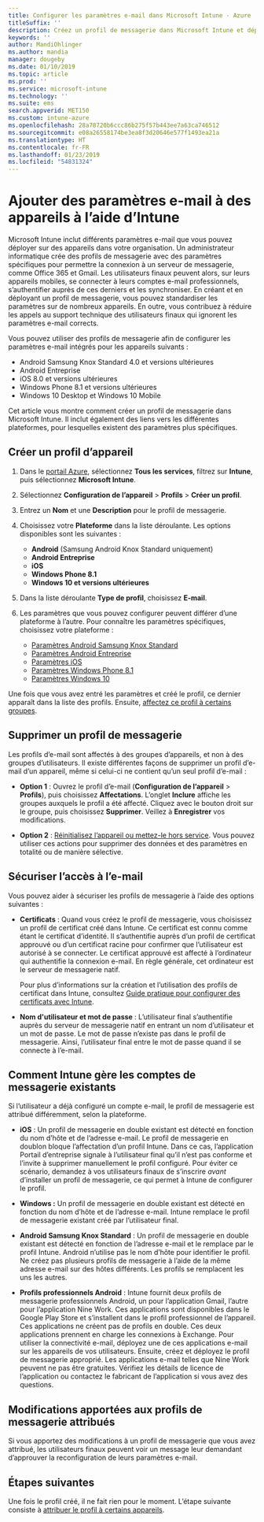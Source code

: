 ```yaml
---
title: Configurer les paramètres e-mail dans Microsoft Intune - Azure | Microsoft Docs
titleSuffix: ''
description: Créez un profil de messagerie dans Microsoft Intune et déployez-le sur des appareils Android Entreprise, iOS et Windows. Utilisez un profil de messagerie pour configurer les paramètres e-mail courants, notamment un serveur de messagerie et une méthode d’authentification pour permettre la connexion à l’e-mail d’entreprise sur les appareils que vous gérez.
keywords: ''
author: MandiOhlinger
ms.author: mandia
manager: dougeby
ms.date: 01/10/2019
ms.topic: article
ms.prod: ''
ms.service: microsoft-intune
ms.technology: ''
ms.suite: ems
search.appverid: MET150
ms.custom: intune-azure
ms.openlocfilehash: 28a78720b6ccc86b275f57b443ee7a63ca746512
ms.sourcegitcommit: e08a26558174be3ea8f3d20646e577f1493ea21a
ms.translationtype: HT
ms.contentlocale: fr-FR
ms.lasthandoff: 01/23/2019
ms.locfileid: "54831324"
---
```

# <a name="add-email-settings-to-devices-using-intune"></a>Ajouter des paramètres e-mail à des appareils à l’aide d’Intune

Microsoft Intune inclut différents paramètres e-mail que vous pouvez déployer sur des appareils dans votre organisation. Un administrateur informatique crée des profils de messagerie avec des paramètres spécifiques pour permettre la connexion à un serveur de messagerie, comme Office 365 et Gmail. Les utilisateurs finaux peuvent alors, sur leurs appareils mobiles, se connecter à leurs comptes e-mail professionnels, s’authentifier auprès de ces derniers et les synchroniser. En créant et en déployant un profil de messagerie, vous pouvez standardiser les paramètres sur de nombreux appareils. En outre, vous contribuez à réduire les appels au support technique des utilisateurs finaux qui ignorent les paramètres e-mail corrects.

Vous pouvez utiliser des profils de messagerie afin de configurer les paramètres e-mail intégrés pour les appareils suivants :

- Android Samsung Knox Standard 4.0 et versions ultérieures
- Android Entreprise
- iOS 8.0 et versions ultérieures
- Windows Phone 8.1 et versions ultérieures
- Windows 10 Desktop et Windows 10 Mobile

Cet article vous montre comment créer un profil de messagerie dans Microsoft Intune. Il inclut également des liens vers les différentes plateformes, pour lesquelles existent des paramètres plus spécifiques.

## <a name="create-a-device-profile"></a>Créer un profil d’appareil

1. Dans le [portail Azure](https://portal.azure.com), sélectionnez **Tous les services**, filtrez sur **Intune**, puis sélectionnez **Microsoft Intune**.
2. Sélectionnez **Configuration de l’appareil** > **Profils** > **Créer un profil**.
3. Entrez un **Nom** et une **Description** pour le profil de messagerie.
4. Choisissez votre **Plateforme** dans la liste déroulante. Les options disponibles sont les suivantes :

    - **Android** (Samsung Android Knox Standard uniquement)
    - **Android Entreprise**
    - **iOS**
    - **Windows Phone 8.1**
    - **Windows 10 et versions ultérieures**

5. Dans la liste déroulante **Type de profil**, choisissez **E-mail**.
6. Les paramètres que vous pouvez configurer peuvent différer d’une plateforme à l’autre. Pour connaître les paramètres spécifiques, choisissez votre plateforme :

    - [Paramètres Android Samsung Knox Standard](email-settings-android.md)
    - [Paramètres Android Entreprise](email-settings-android-enterprise.md)
    - [Paramètres iOS](email-settings-ios.md)
    - [Paramètres Windows Phone 8.1](email-settings-windows-phone-8-1.md)
    - [Paramètres Windows 10](email-settings-windows-10.md)

Une fois que vous avez entré les paramètres et créé le profil, ce dernier apparaît dans la liste des profils. Ensuite, [affectez ce profil à certains groupes](device-profile-assign.md).

## <a name="remove-an-email-profile"></a>Supprimer un profil de messagerie

Les profils d’e-mail sont affectés à des groupes d’appareils, et non à des groupes d’utilisateurs. Il existe différentes façons de supprimer un profil d’e-mail d’un appareil, même si celui-ci ne contient qu’un seul profil d’e-mail :

- **Option 1** : Ouvrez le profil d’e-mail (**Configuration de l’appareil** > **Profils**), puis choisissez **Affectations**. L’onglet **Inclure** affiche les groupes auxquels le profil a été affecté. Cliquez avec le bouton droit sur le groupe, puis choisissez **Supprimer**. Veillez à **Enregistrer** vos modifications.

- **Option 2** : [Réinitialisez l’appareil ou mettez-le hors service](devices-wipe.md). Vous pouvez utiliser ces actions pour supprimer des données et des paramètres en totalité ou de manière sélective.

## <a name="secure-email-access"></a>Sécuriser l’accès à l’e-mail

Vous pouvez aider à sécuriser les profils de messagerie à l’aide des options suivantes :

- **Certificats** : Quand vous créez le profil de messagerie, vous choisissez un profil de certificat créé dans Intune. Ce certificat est connu comme étant le certificat d’identité. Il s’authentifie auprès d’un profil de certificat approuvé ou d’un certificat racine pour confirmer que l’utilisateur est autorisé à se connecter. Le certificat approuvé est affecté à l’ordinateur qui authentifie la connexion e-mail. En règle générale, cet ordinateur est le serveur de messagerie natif.

  Pour plus d’informations sur la création et l’utilisation des profils de certificat dans Intune, consultez [Guide pratique pour configurer des certificats avec Intune](certificates-configure.md).

- **Nom d'utilisateur et mot de passe** : L’utilisateur final s’authentifie auprès du serveur de messagerie natif en entrant un nom d’utilisateur et un mot de passe. Le mot de passe n’existe pas dans le profil de messagerie. Ainsi, l’utilisateur final entre le mot de passe quand il se connecte à l’e-mail.

## <a name="how-intune-handles-existing-email-accounts"></a>Comment Intune gère les comptes de messagerie existants

Si l’utilisateur a déjà configuré un compte e-mail, le profil de messagerie est attribué différemment, selon la plateforme.

- **iOS** : Un profil de messagerie en double existant est détecté en fonction du nom d’hôte et de l’adresse e-mail. Le profil de messagerie en doublon bloque l’affectation d’un profil Intune. Dans ce cas, l’application Portail d’entreprise signale à l’utilisateur final qu’il n’est pas conforme et l’invite à supprimer manuellement le profil configuré. Pour éviter ce scénario, demandez à vos utilisateurs finaux de s’inscrire *avant* d’installer un profil de messagerie, ce qui permet à Intune de configurer le profil.

- **Windows :** Un profil de messagerie en double existant est détecté en fonction du nom d’hôte et de l’adresse e-mail. Intune remplace le profil de messagerie existant créé par l’utilisateur final.

- **Android Samsung Knox Standard** : Un profil de messagerie en double existant est détecté en fonction de l’adresse e-mail et le remplace par le profil Intune. Android n’utilise pas le nom d’hôte pour identifier le profil. Ne créez pas plusieurs profils de messagerie à l’aide de la même adresse e-mail sur des hôtes différents. Les profils se remplacent les uns les autres.

- **Profils professionnels Android** : Intune fournit deux profils de messagerie professionnels Android, un pour l’application Gmail, l’autre pour l’application Nine Work. Ces applications sont disponibles dans le Google Play Store et s’installent dans le profil professionnel de l’appareil. Ces applications ne créent pas de profils en double. Ces deux applications prennent en charge les connexions à Exchange. Pour utiliser la connectivité e-mail, déployez une de ces applications e-mail sur les appareils de vos utilisateurs. Ensuite, créez et déployez le profil de messagerie approprié. Les applications e-mail telles que Nine Work peuvent ne pas être gratuites. Vérifiez les détails de licence de l’application ou contactez le fabricant de l’application si vous avez des questions.

## <a name="changes-to-assigned-email-profiles"></a>Modifications apportées aux profils de messagerie attribués

Si vous apportez des modifications à un profil de messagerie que vous avez attribué, les utilisateurs finaux peuvent voir un message leur demandant d’approuver la reconfiguration de leurs paramètres e-mail.

## <a name="next-steps"></a>Étapes suivantes

Une fois le profil créé, il ne fait rien pour le moment. L’étape suivante consiste à [attribuer le profil à certains appareils](device-profile-assign.md).